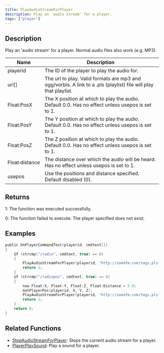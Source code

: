 ```yaml
---
title: PlayAudioStreamForPlayer
description: Play an 'audio stream' for a player.
tags: ["player"]
---
```


## Description

Play an 'audio stream' for a player. Normal audio files also work (e.g. MP3).

| Name           | Description                                                                                                      |
| -------------- | ---------------------------------------------------------------------------------------------------------------- |
| playerid       | The ID of the player to play the audio for.                                                                      |
| url[]          | The url to play. Valid formats are mp3 and ogg/vorbis. A link to a .pls (playlist) file will play that playlist. |
| Float:PosX     | The X position at which to play the audio. Default 0.0. Has no effect unless usepos is set to 1.                 |
| Float:PosY     | The Y position at which to play the audio. Default 0.0. Has no effect unless usepos is set to 1.                 |
| Float:PosZ     | The Z position at which to play the audio. Default 0.0. Has no effect unless usepos is set to 1.                 |
| Float:distance | The distance over which the audio will be heard. Has no effect unless usepos is set to 1.                        |
| usepos         | Use the positions and distance specified. Default disabled (0).                                                  |

## Returns

1: The function was executed successfully.

0: The function failed to execute. The player specified does not exist.

## Examples

```c
public OnPlayerCommandText(playerid, cmdtext[])
{
    if (strcmp("/radio", cmdtext, true) == 0)
    {
        PlayAudioStreamForPlayer(playerid, "http://somafm.com/tags.pls");
        return 1;
    }
    if (strcmp("/radiopos", cmdtext, true) == 0)
    {
        new Float:X, Float:Y, Float:Z, Float:Distance = 5.0;
        GetPlayerPos(playerid, X, Y, Z);
        PlayAudioStreamForPlayer(playerid, "http://somafm.com/tags.pls", X, Y, Z, Distance, 1);
        return 1;
    }
    return 0;
}
```

## Related Functions

- [StopAudioStreamForPlayer](StopAudioStreamForPlayer): Stops the current audio stream for a player.
- [PlayerPlaySound](PlayerPlaySound): Play a sound for a player.
